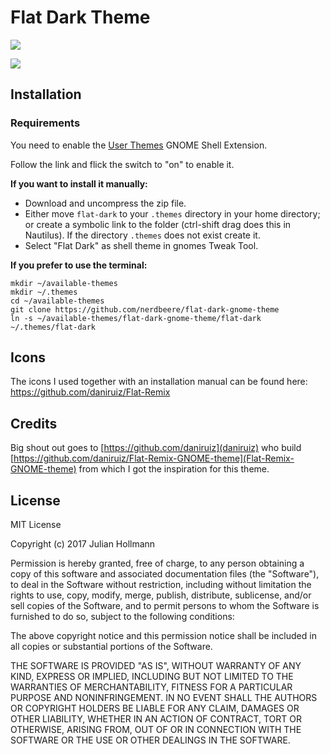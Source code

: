 # Flat Dark Theme
![](./screenshot/screen-1.png)

![](./screenshot/screen-2.png)

## Installation

### Requirements

You need to enable the [User Themes](https://extensions.gnome.org/extension/19/user-themes/) GNOME Shell Extension.

Follow the link and flick the switch to "on" to enable it.

**If you want to install it manually:**

- Download and uncompress the zip file.
- Either move `flat-dark` to your `.themes` directory in your home directory;
  or create a symbolic link to the folder (ctrl-shift drag does this in Nautilus).
  If the directory `.themes` does not exist create it.
- Select "Flat Dark" as shell theme in gnomes Tweak Tool.

**If you prefer to use the terminal:**

```
mkdir ~/available-themes
mkdir ~/.themes
cd ~/available-themes
git clone https://github.com/nerdbeere/flat-dark-gnome-theme
ln -s ~/available-themes/flat-dark-gnome-theme/flat-dark ~/.themes/flat-dark
```

## Icons

The icons I used together with an installation manual can be found here: https://github.com/daniruiz/Flat-Remix

## Credits

Big shout out goes to [https://github.com/daniruiz](daniruiz) who build [https://github.com/daniruiz/Flat-Remix-GNOME-theme](Flat-Remix-GNOME-theme) from which I got the inspiration for this theme.

## License

MIT License

Copyright (c) 2017 Julian Hollmann

Permission is hereby granted, free of charge, to any person obtaining a copy
of this software and associated documentation files (the "Software"), to deal
in the Software without restriction, including without limitation the rights
to use, copy, modify, merge, publish, distribute, sublicense, and/or sell
copies of the Software, and to permit persons to whom the Software is
furnished to do so, subject to the following conditions:

The above copyright notice and this permission notice shall be included in all
copies or substantial portions of the Software.

THE SOFTWARE IS PROVIDED "AS IS", WITHOUT WARRANTY OF ANY KIND, EXPRESS OR
IMPLIED, INCLUDING BUT NOT LIMITED TO THE WARRANTIES OF MERCHANTABILITY,
FITNESS FOR A PARTICULAR PURPOSE AND NONINFRINGEMENT. IN NO EVENT SHALL THE
AUTHORS OR COPYRIGHT HOLDERS BE LIABLE FOR ANY CLAIM, DAMAGES OR OTHER
LIABILITY, WHETHER IN AN ACTION OF CONTRACT, TORT OR OTHERWISE, ARISING FROM,
OUT OF OR IN CONNECTION WITH THE SOFTWARE OR THE USE OR OTHER DEALINGS IN THE
SOFTWARE.
